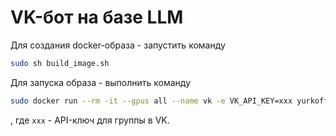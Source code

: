 # VK-бот на базе LLM

Для создания docker-образа - запустить команду

```bash
sudo sh build_image.sh
```

Для запуска образа - выполнить команду

```bash
sudo docker run --rm -it --gpus all --name vk -e VK_API_KEY=xxx yurkoff/vk-llm:0.1-gpu
```

, где `xxx` - API-ключ для группы в VK.